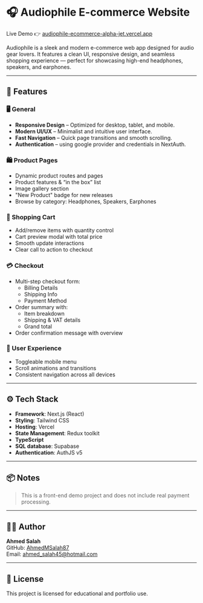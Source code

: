 # 🎧 Audiophile E-commerce Website

Live Demo 👉 [audiophile-ecommerce-alpha-jet.vercel.app](https://audiophile-ecommerce-alpha-jet.vercel.app/)

Audiophile is a sleek and modern e-commerce web app designed for audio gear lovers. It features a clean UI, responsive design, and seamless shopping experience — perfect for showcasing high-end headphones, speakers, and earphones.

---

## 🚀 Features

### 🖥️ General

- **Responsive Design** – Optimized for desktop, tablet, and mobile.
- **Modern UI/UX** – Minimalist and intuitive user interface.
- **Fast Navigation** – Quick page transitions and smooth scrolling.
- **Authentication** – using google provider and credentials in NextAuth.

### 🛍️ Product Pages

- Dynamic product routes and pages
- Product features & “in the box” list
- Image gallery section
- "New Product" badge for new releases
- Browse by category: Headphones, Speakers, Earphones

### 🛒 Shopping Cart

- Add/remove items with quantity control
- Cart preview modal with total price
- Smooth update interactions
- Clear call to action to checkout

### 💳 Checkout

- Multi-step checkout form:
  - Billing Details
  - Shipping Info
  - Payment Method
- Order summary with:
  - Item breakdown
  - Shipping & VAT details
  - Grand total
- Order confirmation message with overview

### 🔐 User Experience

- Toggleable mobile menu
- Scroll animations and transitions
- Consistent navigation across all devices

---

## ⚙️ Tech Stack

- **Framework**: Next.js (React)
- **Styling**: Tailwind CSS 
- **Hosting**: Vercel
- **State Management**: Redux toolkit
- **TypeScript**
- **SQL database**: Supabase
- **Authentication**: AuthJS v5

---

## 📦 Notes

> This is a front-end demo project and does not include real payment processing.

---

## 🧑‍💻 Author

**Ahmed Salah**  
GitHub: [AhmedMSalah87](https://github.com/AhmedMSalah87)  
Email: ahmed_salah45@hotmail.com

---

## 📄 License

This project is licensed for educational and portfolio use.
